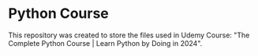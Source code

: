 # Python Course

This repository was created to store the files used in Udemy Course: "The Complete Python Course | Learn Python by Doing in 2024".